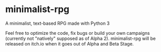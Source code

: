 # minimalist-rpg
A minimalist, text-based RPG made with Python 3

Feel free to optimize the code, fix bugs or build your own campaigns (currently not "natively" supposed as of Alpha 2).
minimalist-rpg will be released on itch.io when it goes out of Alpha and Beta Stage.
